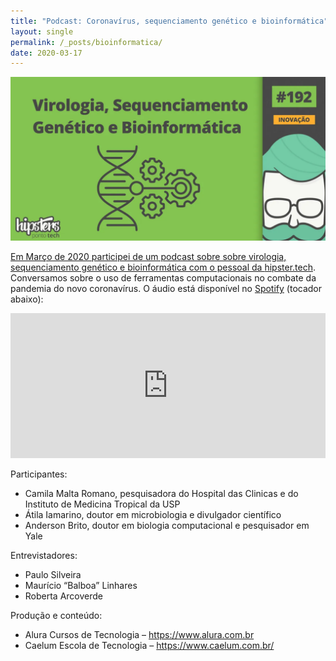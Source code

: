 ```yaml
---
title: "Podcast: Coronavírus, sequenciamento genético e bioinformática"
layout: single
permalink: /_posts/bioinformatica/
date: 2020-03-17
---
```


<a href="https://andersonbrito.github.io/_posts/bioinformatica/"><img src="/assets/images/cover-hipsterpontotech.png" width="700">

Em Março de 2020 participei de um podcast sobre sobre virologia, sequenciamento genético e bioinformática com o pessoal da [hipster.tech](https://hipsters.tech/coronavirus-sequenciamento-genetico-e-bioinformatica-hipsters-ponto-tech-192/). Conversamos sobre o uso de ferramentas computacionais no combate da pandemia do novo coronavírus. O áudio está disponível no [Spotify](https://open.spotify.com/episode/1qI58oyecYw1vnhN6QJwaI?si=ZOO0FsSxR_yVpAyvRbKc8w) (tocador abaixo):

<iframe src="https://open.spotify.com/embed-podcast/episode/1qI58oyecYw1vnhN6QJwaI" width="100%" height="232" frameborder="0" allowtransparency="true" allow="encrypted-media"></iframe>


Participantes:
- Camila Malta Romano, pesquisadora do Hospital das Clinicas e do Instituto de Medicina Tropical da USP
- Átila Iamarino, doutor em microbiologia e divulgador científico
- Anderson Brito, doutor em biologia computacional e pesquisador em Yale

Entrevistadores:
- Paulo Silveira
- Maurício “Balboa” Linhares
- Roberta Arcoverde

Produção e conteúdo:

- Alura Cursos de Tecnologia – <https://www.alura.com.br>
- Caelum Escola de Tecnologia – <https://www.caelum.com.br/>
